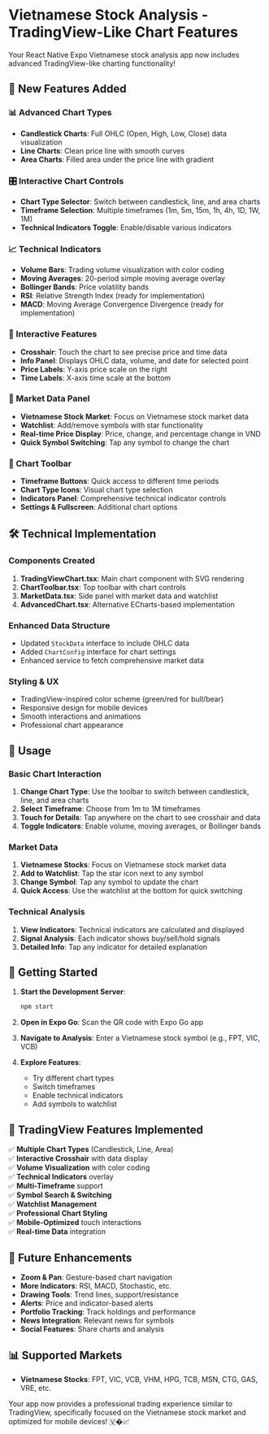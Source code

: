 # Vietnamese Stock Analysis - TradingView-Like Chart Features

Your React Native Expo Vietnamese stock analysis app now includes advanced TradingView-like charting functionality!

## 🚀 New Features Added

### 📊 Advanced Chart Types
- **Candlestick Charts**: Full OHLC (Open, High, Low, Close) data visualization
- **Line Charts**: Clean price line with smooth curves
- **Area Charts**: Filled area under the price line with gradient

### 🎛️ Interactive Chart Controls
- **Chart Type Selector**: Switch between candlestick, line, and area charts
- **Timeframe Selection**: Multiple timeframes (1m, 5m, 15m, 1h, 4h, 1D, 1W, 1M)
- **Technical Indicators Toggle**: Enable/disable various indicators

### 📈 Technical Indicators
- **Volume Bars**: Trading volume visualization with color coding
- **Moving Averages**: 20-period simple moving average overlay
- **Bollinger Bands**: Price volatility bands
- **RSI**: Relative Strength Index (ready for implementation)
- **MACD**: Moving Average Convergence Divergence (ready for implementation)

### 🎯 Interactive Features
- **Crosshair**: Touch the chart to see precise price and time data
- **Info Panel**: Displays OHLC data, volume, and date for selected point
- **Price Labels**: Y-axis price scale on the right
- **Time Labels**: X-axis time scale at the bottom

### 📱 Market Data Panel
- **Vietnamese Stock Market**: Focus on Vietnamese stock market data
- **Watchlist**: Add/remove symbols with star functionality
- **Real-time Price Display**: Price, change, and percentage change in VND
- **Quick Symbol Switching**: Tap any symbol to change the chart

### 🎨 Chart Toolbar
- **Timeframe Buttons**: Quick access to different time periods
- **Chart Type Icons**: Visual chart type selection
- **Indicators Panel**: Comprehensive technical indicator controls
- **Settings & Fullscreen**: Additional chart options

## 🛠️ Technical Implementation

### Components Created
1. **TradingViewChart.tsx**: Main chart component with SVG rendering
2. **ChartToolbar.tsx**: Top toolbar with chart controls
3. **MarketData.tsx**: Side panel with market data and watchlist
4. **AdvancedChart.tsx**: Alternative ECharts-based implementation

### Enhanced Data Structure
- Updated `StockData` interface to include OHLC data
- Added `ChartConfig` interface for chart settings
- Enhanced service to fetch comprehensive market data

### Styling & UX
- TradingView-inspired color scheme (green/red for bull/bear)
- Responsive design for mobile devices
- Smooth interactions and animations
- Professional chart appearance

## 📱 Usage

### Basic Chart Interaction
1. **Change Chart Type**: Use the toolbar to switch between candlestick, line, and area charts
2. **Select Timeframe**: Choose from 1m to 1M timeframes
3. **Touch for Details**: Tap anywhere on the chart to see crosshair and data
4. **Toggle Indicators**: Enable volume, moving averages, or Bollinger bands

### Market Data
1. **Vietnamese Stocks**: Focus on Vietnamese stock market data
2. **Add to Watchlist**: Tap the star icon next to any symbol
3. **Change Symbol**: Tap any symbol to update the chart
4. **Quick Access**: Use the watchlist at the bottom for quick switching

### Technical Analysis
1. **View Indicators**: Technical indicators are calculated and displayed
2. **Signal Analysis**: Each indicator shows buy/sell/hold signals
3. **Detailed Info**: Tap any indicator for detailed explanation

## 🚀 Getting Started

1. **Start the Development Server**:
   ```bash
   npm start
   ```

2. **Open in Expo Go**: Scan the QR code with Expo Go app

3. **Navigate to Analysis**: Enter a Vietnamese stock symbol (e.g., FPT, VIC, VCB)

4. **Explore Features**: 
   - Try different chart types
   - Switch timeframes
   - Enable technical indicators
   - Add symbols to watchlist

## 🎯 TradingView Features Implemented

✅ **Multiple Chart Types** (Candlestick, Line, Area)  
✅ **Interactive Crosshair** with data display  
✅ **Volume Visualization** with color coding  
✅ **Technical Indicators** overlay  
✅ **Multi-Timeframe** support  
✅ **Symbol Search & Switching**  
✅ **Watchlist Management**  
✅ **Professional Chart Styling**  
✅ **Mobile-Optimized** touch interactions  
✅ **Real-time Data** integration  

## 🔮 Future Enhancements

- **Zoom & Pan**: Gesture-based chart navigation
- **More Indicators**: RSI, MACD, Stochastic, etc.
- **Drawing Tools**: Trend lines, support/resistance
- **Alerts**: Price and indicator-based alerts
- **Portfolio Tracking**: Track holdings and performance
- **News Integration**: Relevant news for symbols
- **Social Features**: Share charts and analysis

## 📊 Supported Markets

- **Vietnamese Stocks**: FPT, VIC, VCB, VHM, HPG, TCB, MSN, CTG, GAS, VRE, etc.

Your app now provides a professional trading experience similar to TradingView, specifically focused on the Vietnamese stock market and optimized for mobile devices! 🇻�📈